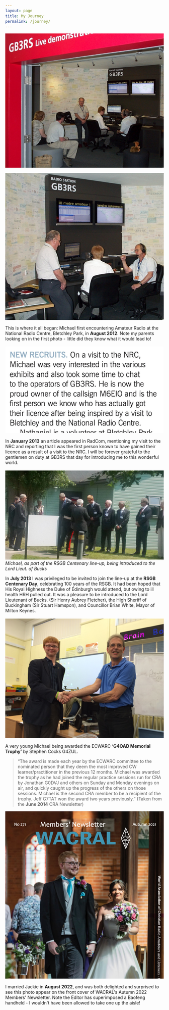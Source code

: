 ```yaml
---
layout: page
title: My Journey
permalink: /journey/
---
```

<script>
function redirectToPage() {
  const currentDate = new Date();
    const dayOfWeek = currentDate.getDay(); // 0 = Sunday, 1 = Monday, ..., 6 = Saturday

      if (dayOfWeek === 0) {
          // Redirect to the desired page on Sundays
              window.location.replace('/sabbath'); // Replace '/path/to/sunday-page' with the actual URL of your Sunday page
                }
                }

                // Call the function when the page loads
                window.onload = redirectToPage;
                </script>
![GB3RS](images/9d257-gb3rs.jpg)

![GB3RS](images/bb2e5-gb3rs2.jpg)

This is where it all began: Michael first encountering Amateur Radio at the National Radio Centre, Bletchley Park, in **August 2012**. Note my parents looking on in the first photo - little did they know what it would lead to!
<br>
<br>
![RadCom article](images/41a9f-radcom-feb-2013-m6eio.jpg)

In **January 2013** an article appeared in RadCom, mentioning my visit to the NRC and reporting that I was the first person known to have gained their licence as a result of a visit to the NRC. I will be forever grateful to the gentlemen on duty at GB3RS that day for introducing me to this wonderful world.
<br>
<br>
![Bletchley Park](images/BletchleyCentenary.jpg)
*Michael, as part of the RSGB Centenary line-up, being introduced to the Lord Lieut. of Bucks*

In **July 2013** I was privileged to be invited to join the line-up at the **RSGB Centenary Day**, celebrating 100 years of the RSGB. It had been hoped that His Royal Highness the Duke of Edinburgh would attend, but owing to ill health HRH pulled out. It was a pleasure to be introduced to the Lord Lieutenant of Bucks. (Sir Henry Aubrey Fletcher), the High Sheriff of Buckingham (Sir Stuart Hamspon), and Councillor Brian White, Mayor of Milton Keynes.
<br>
<br>
![G4OAD trophy](images/4bfb0-ecwarcaward.jpg)

A very young Michael being awarded the ECWARC **‘G4OAD Memorial Trophy’** by Stephen Cocks G4ZUL. 

>“The award is made each year by the ECWARC committee to the nominated person that they deem the most improved CW learner/practitioner in the previous 12 months. Michael was awarded the trophy as he had joined the regular practice sessions run for CRA by Jonathan G0DVJ and others on Sunday and Monday evenings on air, and quickly caught up the progress of the others on those sessions. Michael is the second CRA member to be a recipient of the trophy. Jeff G7TAT won the award two years previously.” (Taken from the **June 2014** CRA Newsletter)

![WACRAL Wedding Day](images/wacralwedding.jpg)

I married Jackie in **August 2022**, and was both delighted and surprised to see this photo appear on the front cover of WACRAL's Autumn 2022 Members' Newsletter. Note the Editor has superimposed a Baofeng handheld - I wouldn't have been allowed to take one up the aisle!
